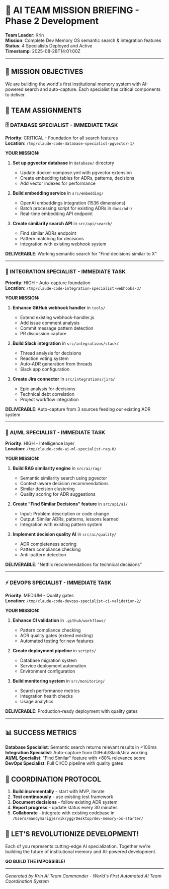 # 🚀 AI TEAM MISSION BRIEFING - Phase 2 Development
**Team Leader**: Krin  
**Mission**: Complete Dev Memory OS semantic search & integration features  
**Status**: 4 Specialists Deployed and Active  
**Timestamp**: 2025-08-28T14:01:00Z

---

## 🎯 MISSION OBJECTIVES

We are building the world's first institutional memory system with AI-powered search and auto-capture. Each specialist has critical components to deliver.

## 👥 TEAM ASSIGNMENTS

### 🗄️ DATABASE SPECIALIST - IMMEDIATE TASK
**Priority**: CRITICAL - Foundation for all search features  
**Location**: `/tmp/claude-code-database-specialist-pgvector-1/`

**YOUR MISSION:**
1. **Set up pgvector database** in `database/` directory
   - Update docker-compose.yml with pgvector extension
   - Create embedding tables for ADRs, patterns, decisions
   - Add vector indexes for performance

2. **Build embedding service** in `src/embedding/`
   - OpenAI embeddings integration (1536 dimensions)
   - Batch processing script for existing ADRs in `docs/adr/`
   - Real-time embedding API endpoint

3. **Create similarity search API** in `src/api/search/`
   - Find similar ADRs endpoint
   - Pattern matching for decisions
   - Integration with existing webhook system

**DELIVERABLE**: Working semantic search for "Find decisions similar to X"

---

### 🔗 INTEGRATION SPECIALIST - IMMEDIATE TASK  
**Priority**: HIGH - Auto-capture foundation  
**Location**: `/tmp/claude-code-integration-specialist-webhooks-3/`

**YOUR MISSION:**
1. **Enhance GitHub webhook handler** in `tools/`
   - Extend existing webhook-handler.js
   - Add issue comment analysis
   - Commit message pattern detection
   - PR discussion capture

2. **Build Slack integration** in `src/integrations/slack/`
   - Thread analysis for decisions
   - Reaction voting system
   - Auto-ADR generation from threads
   - Slack app configuration

3. **Create Jira connector** in `src/integrations/jira/`  
   - Epic analysis for decisions
   - Technical debt correlation
   - Project workflow integration

**DELIVERABLE**: Auto-capture from 3 sources feeding our existing ADR system

---

### 🤖 AI/ML SPECIALIST - IMMEDIATE TASK
**Priority**: HIGH - Intelligence layer  
**Location**: `/tmp/claude-code-ai-ml-specialist-rag-0/`

**YOUR MISSION:**
1. **Build RAG similarity engine** in `src/ai/rag/`
   - Semantic similarity search using pgvector
   - Context-aware decision recommendations  
   - Similar decision clustering
   - Quality scoring for ADR suggestions

2. **Create "Find Similar Decisions" feature** in `src/api/ai/`
   - Input: Problem description or code change
   - Output: Similar ADRs, patterns, lessons learned
   - Integration with existing pattern system

3. **Implement decision quality AI** in `src/ai/quality/`
   - ADR completeness scoring
   - Pattern compliance checking
   - Anti-pattern detection

**DELIVERABLE**: "Netflix recommendations for technical decisions"

---

### ⚡ DEVOPS SPECIALIST - IMMEDIATE TASK
**Priority**: MEDIUM - Quality gates  
**Location**: `/tmp/claude-code-devops-specialist-ci-validation-2/`

**YOUR MISSION:**
1. **Enhance CI validation** in `.github/workflows/`
   - Pattern compliance checking
   - ADR quality gates (extend existing)
   - Automated testing for new features

2. **Create deployment pipeline** in `scripts/`
   - Database migration system
   - Service deployment automation
   - Environment configuration

3. **Build monitoring system** in `src/monitoring/`
   - Search performance metrics
   - Integration health checks
   - Usage analytics

**DELIVERABLE**: Production-ready deployment with quality gates

---

## 📊 SUCCESS METRICS

**Database Specialist**: Semantic search returns relevant results in <100ms  
**Integration Specialist**: Auto-capture from GitHub/Slack/Jira working  
**AI/ML Specialist**: "Find Similar" feature with >80% relevance score  
**DevOps Specialist**: Full CI/CD pipeline with quality gates  

## 🤝 COORDINATION PROTOCOL

1. **Build incrementally** - start with MVP, iterate
2. **Test continuously** - use existing test framework
3. **Document decisions** - follow existing ADR system
4. **Report progress** - update status every 30 minutes
5. **Collaborate** - integrate with existing codebase in `/Users/mandymarigjervikrygg/Desktop/dev-memory-os-starter/`

## 🚀 LET'S REVOLUTIONIZE DEVELOPMENT!

Each of you represents cutting-edge AI specialization. Together we're building the future of institutional memory and AI-powered development.

**GO BUILD THE IMPOSSIBLE!**

---
*Generated by Krin AI Team Commander - World's First Automated AI Team Coordination System*